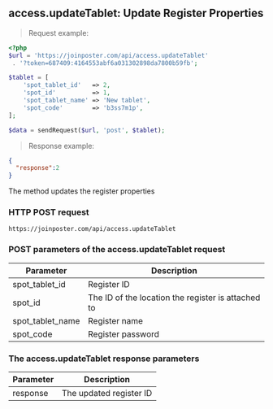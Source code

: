 ## access.updateTablet: Update Register Properties

> Request example:

```php
<?php
$url = 'https://joinposter.com/api/access.updateTablet'
 . '?token=687409:4164553abf6a031302898da7800b59fb';

$tablet = [
    'spot_tablet_id'   => 2,
    'spot_id'          => 1,
    'spot_tablet_name' => 'New tablet',
    'spot_code'        => 'b3ss7m1p',
];

$data = sendRequest($url, 'post', $tablet);
```

> Response example:

```json
{  
  "response":2
}
```

The method updates the register properties

### HTTP POST request

`https://joinposter.com/api/access.updateTablet`

### POST parameters of the access.updateTablet request

Parameter | Description
--------- | -----------
spot_tablet_id | Register ID
spot_id | The ID of the location the register is attached to
spot_tablet_name | Register name
spot_code | Register password

### The access.updateTablet response parameters

Parameter | Description
--------- | -----------
response | The updated register ID


